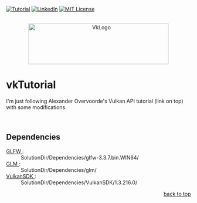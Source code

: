 <div id="top"> </div>

<!-- PROJECT SHIELDS -->
[![Tutorial][tutorial-shield]][tutorial-url]
[![LinkedIn][linkedin-shield]][linkedin-url]
[![MIT License][license-shield]][license-url]

<!-- TITLE -->
<br />

<div align="center">
	<a href="https://www.vulkan.org/">
		<img src="https://www.vulkan.org/user/images/vulkna-logo.png" alt="VkLogo" width="382" height="111">
	</a>
</div>
<h1> vkTutorial </h1>
<p> I'm just following Alexander Overvoorde's Vulkan API tutorial (link on top) with some modifications. </p>
<br />
	
<div id="dependencies"> 
	<h2> Dependencies </h2>
	<dl>
		<dt><a href="https://www.glfw.org/download.html"> GLFW </a>:</dt>
		<dd> SolutionDir/Dependencies/glfw-3.3.7.bin.WIN64/ </dd>
		<dt><a href="https://github.com/g-truc/glm/releases"> GLM </a>:</dt>
		<dd> SolutionDir/Dependencies/glm/ </dd>
		<dt><a href="https://vulkan.lunarg.com/"> VulkanSDK </a>:</dt>
		<dd> SolutionDir/Dependencies/VulkanSDK/1.3.216.0/ </dd>
	</dl>
</div>

<!-- FOOTER -->
<p align="right"><a href="#top">back to top</a></p>

<!-- MARKDOWN LINKS -->
[linkedin-shield]: https://img.shields.io/badge/-LinkedIn-black.svg?style=for-the-badge&logo=linkedin&colorB=555
[linkedin-url]: https://www.linkedin.com/in/ezequielnicol%C3%A1sfogar97/
[tutorial-shield]: https://img.shields.io/badge/-Tutorial-black.svg?style=for-the-badge&logo=vulkan&colorB=555
[tutorial-url]: https://vulkan-tutorial.com/
[license-shield]: https://img.shields.io/github/license/ezenicofogar/vkTutorial.svg?style=for-the-badge
[license-url]: https://github.com/ezenicofogar/vkTutorial/blob/master/LICENSE.txt
